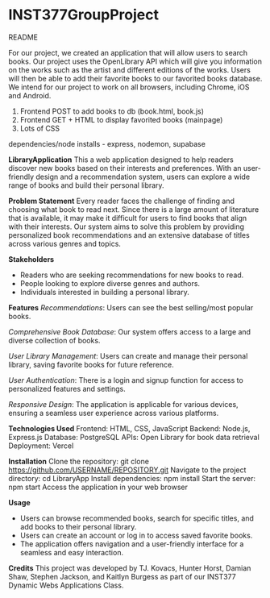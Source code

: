 # INST377GroupProject

README


For our project, we created an application that will allow users to search books. Our project uses the OpenLibrary API which will give you information on the works such as the artist and different editions of the works. Users will then be able to add their favorite books to our favorited books database. We intend for our project to work on all browsers, including Chrome, iOS and Android. 


1. Frontend POST to add books to db (book.html, book.js)
2. Frontend GET + HTML to display favorited books (mainpage)
3. Lots of CSS

dependencies/node installs - express, nodemon, supabase



**LibraryApplication**
 This a web application designed to help readers discover new books based on their interests and preferences. With an user-friendly design and a recommendation system, users can explore a wide range of books and build their personal library.

**Problem Statement**
Every reader faces the challenge of finding and choosing what book to read next. Since there is a large amount of literature that is available, it may make it difficult for users to find books that align with their interests. Our system aims to solve this problem by providing personalized book recommendations and an extensive database of titles across various genres and topics.

**Stakeholders**
- Readers who are seeking recommendations for new books to read.
- People looking to explore diverse genres and authors.
- Individuals interested in building a personal library.

**Features**
_Recommendations_: Users can see the best selling/most popular books.

_Comprehensive Book Database_: Our system offers access to a large and diverse collection of books.

_User Library Management_: Users can create and manage their personal library, saving favorite books for future reference.

_User Authentication_: There is a login and signup function for access to personalized features and settings.

_Responsive Design_: The application is applicable for various devices, ensuring a seamless user experience across various platforms.

**Technologies Used**
Frontend: HTML, CSS, JavaScript 
Backend: Node.js, Express.js
Database: PostgreSQL 
APIs: Open Library for book data retrieval
Deployment: Vercel 

**Installation**
Clone the repository: git clone https://github.com/USERNAME/REPOSITORY.git
Navigate to the project directory: cd LibraryApp
Install dependencies: npm install
Start the server: npm start
Access the application in your web browser

**Usage**
- Users can browse recommended books, search for specific titles, and add books to their personal library.
- Users can create an account or log in to access saved favorite books.
- The application offers navigation and a user-friendly interface for a seamless and easy interaction.

**Credits**
This project was developed by TJ. Kovacs, Hunter Horst, Damian Shaw, Stephen Jackson, and Kaitlyn Burgess as part of our INST377 Dynamic Webs Applications Class.










